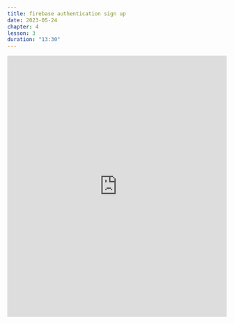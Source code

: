 ```yaml
---
title: firebase authentication sign up
date: 2023-05-24
chapter: 4
lesson: 3
duration: "13:30"
---
```

<iframe width="100%" height="600" src="https://www.youtube.com/embed/jc2tdh_5s0u" title="firebase authentication sign up" frameborder="0" allow="accelerometer; autoplay; clipboard-write; encrypted-media; gyroscope; picture-in-picture" allowfullscreen></iframe>

